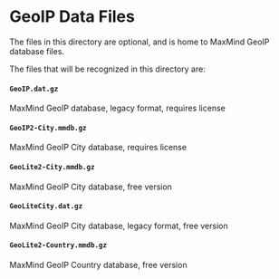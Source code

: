 GeoIP Data Files
================
The files in this directory are optional, and is home to MaxMind GeoIP database files.

The files that will be recognized in this directory are:

#### `GeoIP.dat.gz`
MaxMind GeoIP database, legacy format, requires license

#### `GeoIP2-City.mmdb.gz`
MaxMind GeoIP City database, requires license

#### `GeoLite2-City.mmdb.gz`
MaxMind GeoIP City database, free version

#### `GeoLiteCity.dat.gz`
MaxMind GeoIP City database, legacy format, free version

#### `GeoLite2-Country.mmdb.gz`
MaxMind GeoIP Country database, free version
